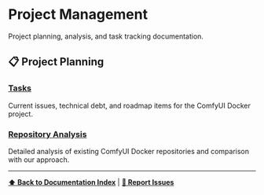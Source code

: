 # Project Management

Project planning, analysis, and task tracking documentation.

## 📋 Project Planning

### [Tasks](tasks.md)
Current issues, technical debt, and roadmap items for the ComfyUI Docker project.

### [Repository Analysis](repository-analysis.md)
Detailed analysis of existing ComfyUI Docker repositories and comparison with our approach.

---

**[⬆ Back to Documentation Index](../index.md)** | **[🐛 Report Issues](https://github.com/pixeloven/ComfyUI-Docker/issues)** 